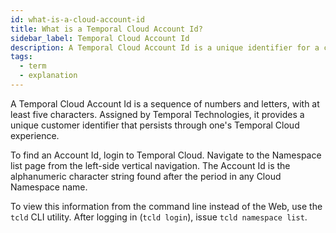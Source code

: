 ```yaml
---
id: what-is-a-cloud-account-id
title: What is a Temporal Cloud Account Id?
sidebar_label: Temporal Cloud Account Id
description: A Temporal Cloud Account Id is a unique identifier for a customer.
tags:
  - term
  - explanation
---
```


A Temporal Cloud Account Id is a sequence of numbers and letters, with at least five characters.
Assigned by Temporal Technologies, it provides a unique customer identifier that persists through one's Temporal Cloud experience.

To find an Account Id, login to Temporal Cloud.
Navigate to the Namespace list page from the left-side vertical navigation.
The Account Id is the alphanumeric character string found after the period in any Cloud Namespace name.

To view this information from the command line instead of the Web, use the `tcld` CLI utility.
After logging in (`tcld login`), issue `tcld namespace list`.
